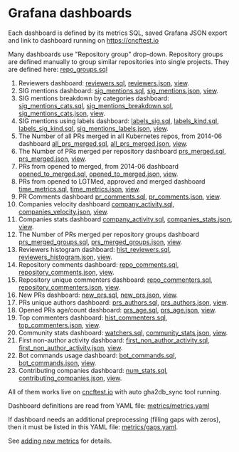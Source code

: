 # Grafana dashboards

Each dashboard is defined by its metrics SQL, saved Grafana JSON export and link to dashboard running on <https://cncftest.io>  

Many dashboards use "Repository group" drop-down. Repository groups are defined manually to group similar repositories into single projects.
They are defined here: [repo_groups.sql](https://github.com/cncf/gha2db/blob/master/scripts/repo_groups.sql)

1) Reviewers dashboard: [reviewers.sql](https://github.com/cncf/gha2db/blob/master/metrics/reviewers.sql), [reviewers.json](https://github.com/cncf/gha2db/blob/master/grafana/dashboards/reviewers.json), [view](https://cncftest.io/dashboard/db/reviewers?orgId=1).
2) SIG mentions dashboard: [sig_mentions.sql](https://github.com/cncf/gha2db/blob/master/metrics/sig_mentions.sql), [sig_mentions.json](https://github.com/cncf/gha2db/blob/master/grafana/dashboards/sig_mentions.json), [view](https://cncftest.io/dashboard/db/sig-mentions?orgId=1).
3) SIG mentions breakdown by categories dashboard: [sig_mentions_cats.sql](https://github.com/cncf/gha2db/blob/master/metrics/sig_mentions_cats.sql), [sig_mentions_breakdown.sql](https://github.com/cncf/gha2db/blob/master/metrics/sig_mentions_breakdown.sql), [sig_mentions_cats.json](https://github.com/cncf/gha2db/blob/master/grafana/dashboards/sig_mentions_cats.json), [view](https://cncftest.io/dashboard/db/sig-mentions-categories?orgId=1).
4) SIG mentions using labels dashboard: [labels_sig.sql](https://github.com/cncf/gha2db/blob/master/metrics/labels_sig.sql), [labels_kind.sql](https://github.com/cncf/gha2db/blob/master/metrics/labels_kind.sql), [labels_sig_kind.sql](https://github.com/cncf/gha2db/blob/master/metrics/labels_sig_kind.sql), [sig_mentions_labels.json](https://github.com/cncf/gha2db/blob/master/grafana/dashboards/sig_mentions_labels.json), [view](https://cncftest.io/dashboard/db/sig-mentions-using-labels?orgId=1).
5) The Number of all PRs merged in all Kubernetes repos, from 2014-06 dashboard [all_prs_merged.sql](https://github.com/cncf/gha2db/blob/master/metrics/all_prs_merged.sql), [all_prs_merged.json](https://github.com/cncf/gha2db/blob/master/grafana/dashboards/all_prs_merged.json), [view](https://cncftest.io/dashboard/db/all-prs-merged?orgId=1).
6) The Number of PRs merged per repository dashboard [prs_merged.sql](https://github.com/cncf/gha2db/blob/master/metrics/prs_merged.sql), [prs_merged.json](https://github.com/cncf/gha2db/blob/master/grafana/dashboards/prs_merged.json), [view](https://cncftest.io/dashboard/db/prs-merged?orgId=1).
7) PRs from opened to merged, from 2014-06 dashboard [opened_to_merged.sql](https://github.com/cncf/gha2db/blob/master/metrics/opened_to_merged.sql), [opened_to_merged.json](https://github.com/cncf/gha2db/blob/master/grafana/dashboards/opened_to_merged.json), [view](https://cncftest.io/dashboard/db/opened-to-merged?orgId=1).
8) PRs from opened to LGTMed, approved and merged dashboard [time_metrics.sql](https://github.com/cncf/gha2db/blob/master/metrics/time_metrics.sql), [time_metrics.json](https://github.com/cncf/gha2db/blob/master/grafana/dashboards/time_metrics.json), [view](https://cncftest.io/dashboard/db/time-metrics?orgId=1).
9) PR Comments dashboard [pr_comments.sql](https://github.com/cncf/gha2db/blob/master/metrics/pr_comments.sql), [pr_comments.json](https://github.com/cncf/gha2db/blob/master/grafana/dashboards/pr_comments.json), [view](https://cncftest.io/dashboard/db/pr-comments?orgId=1).
10) Companies velocity dashboard [company_activity.sql](https://github.com/cncf/gha2db/blob/master/metrics/company_activity.sql), [companies_velocity.json](https://github.com/cncf/gha2db/blob/master/grafana/dashboards/companies_velocity.json), [view](https://cncftest.io/dashboard/db/companies-velocity?orgId=1).
11) Companies stats dashboard [company_activity.sql](https://github.com/cncf/gha2db/blob/master/metrics/company_activity.sql), [companies_stats.json](https://github.com/cncf/gha2db/blob/master/grafana/dashboards/companies_stats.json), [view](https://cncftest.io/dashboard/db/companies-stats?orgId=1).
12) The Number of PRs merged per repository groups dashboard [prs_merged_groups.sql](https://github.com/cncf/gha2db/blob/master/metrics/prs_merged_groups.sql), [prs_merged_groups.json](https://github.com/cncf/gha2db/blob/master/grafana/dashboards/prs_merged_groups.json), [view](https://cncftest.io/dashboard/db/prs-merged-repository-groups?orgId=1).
13) Reviewers histogram dashboard: [hist_reviewers.sql](https://github.com/cncf/gha2db/blob/master/metrics/hist_reviewers.sql), [reviewers_histogram.json](https://github.com/cncf/gha2db/blob/master/grafana/dashboards/reviewers_histogram.json), [view](https://cncftest.io/dashboard/db/reviewers-histogram?orgId=1).
14) Repository comments dashboard: [repo_comments.sql](https://github.com/cncf/gha2db/blob/master/metrics/repo_comments.sql), [repository_comments.json](https://github.com/cncf/gha2db/blob/master/grafana/dashboards/repository_comments.json), [view](https://cncftest.io/dashboard/db/repository-comments?orgId=1).
15) Repository unique commenters dashboard: [repo_commenters.sql](https://github.com/cncf/gha2db/blob/master/metrics/repo_commenters.sql), [repository_commenters.json](https://github.com/cncf/gha2db/blob/master/grafana/dashboards/repository_commenters.json), [view](https://cncftest.io/dashboard/db/repository-commenters?orgId=1).
16) New PRs dashboard: [new_prs.sql](https://github.com/cncf/gha2db/blob/master/metrics/new_prs.sql), [new_prs.json](https://github.com/cncf/gha2db/blob/master/grafana/dashboards/new_prs.json), [view](https://cncftest.io/dashboard/db/new-prs?orgId=1).
17) PRs unique authors dashboard: [prs_authors.sql](https://github.com/cncf/gha2db/blob/master/metrics/prs_authors.sql), [prs_authors.json](https://github.com/cncf/gha2db/blob/master/grafana/dashboards/prs_authors.json), [view](https://cncftest.io/dashboard/db/prs-authors?orgId=1).
18) Opened PRs age/count dashboard: [prs_age.sql](https://github.com/cncf/gha2db/blob/master/metrics/prs_authors.sql), [prs_age.json](https://github.com/cncf/gha2db/blob/master/grafana/dashboards/prs_age.json), [view](https://cncftest.io/dashboard/db/prs-age?orgId=1).
19) Top commenters dashboard: [hist_commenters.sql](https://github.com/cncf/gha2db/blob/master/metrics/hist_commenters.sql), [top_commenters.json](https://github.com/cncf/gha2db/blob/master/grafana/dashboards/top_commenters.json), [view](https://cncftest.io/dashboard/db/top-commenters?orgId=1).
19) Community stats dashboard: [watchers.sql](https://github.com/cncf/gha2db/blob/master/metrics/watchers.sql), [community_stats.json](https://github.com/cncf/gha2db/blob/master/grafana/dashboards/community_stats.json), [view](https://cncftest.io/dashboard/db/community-stats?orgId=1).
20) First non-author activity dashboard: [first_non_author_activity.sql](https://github.com/cncf/gha2db/blob/master/metrics/first_non_author_activity.sql), [first_non_author_activity.json](https://github.com/cncf/gha2db/blob/master/grafana/dashboards/first_non_author_activity.json), [view](https://cncftest.io/dashboard/db/first-non-author-activity?orgId=1).
21) Bot commands usage dashboard: [bot_commands.sql](https://github.com/cncf/gha2db/blob/master/metrics/bot_commands.sql), [bot_commands.json](https://github.com/cncf/gha2db/blob/master/grafana/dashboards/bot_commands.json), [view](https://cncftest.io/dashboard/db/bot-commands?orgId=1).
22) Contributing companies dashboard: [num_stats.sql](https://github.com/cncf/gha2db/blob/master/metrics/num_stats.sql), [contributing_companies.json](https://github.com/cncf/gha2db/blob/master/grafana/dashboards/contributing_companies.json), [view](https://cncftest.io/dashboard/db/contributing-companies?orgId=1).

All of them works live on [cncftest.io](https://cncftest.io) with auto gha2db_sync tool running.

Dashboard definitions are read from YAML file:  [metrics/metrics.yaml](https://github.com/cncf/gha2db/blob/master/metrics/metrics.yaml)

If dashboard needs an additional preprocessing (filling gaps with zeros), then it must be listed in this YAML file:  [metrics/gaps.yaml](https://github.com/cncf/gha2db/blob/master/metrics/gaps.yaml).

See [adding new metrics](https://github.com/cncf/gha2db/blob/master/METRICS.md) for details.

